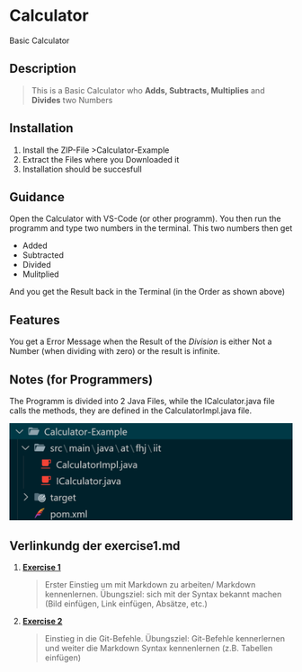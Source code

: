 # Calculator

Basic Calculator

## Description

> This is a Basic Calculator who **Adds, Subtracts, Multiplies** and **Divides** two Numbers

## Installation

1. Install the ZIP-File >Calculator-Example
2. Extract the Files where you Downloaded it
3. Installation should be succesfull

## Guidance

Open the Calculator with VS-Code (or other programm).
You then run the programm and type two numbers in the terminal.
This two numbers then get

- Added
- Subtracted
- Divided
- Mulitplied

And you get the Result back in the Terminal (in the Order as shown above)

## Features

You get a Error Message when the Result of the *Division* is either Not a Number (when dividing with zero) or the result is infinite.

## Notes (for Programmers)

The Programm is divided into 2 Java Files, while the ICalculator.java file calls the methods, they are defined in the CalculatorImpl.java file.

![Calculator-Example](CalcExamp.png)

## Verlinkundg der exercise1.md

1. [**Exercise 1**](exercise1.md)

   >Erster Einstieg um mit Markdown zu arbeiten/ Markdown kennenlernen. Übungsziel: sich mit der Syntax bekannt machen (Bild einfügen, Link einfügen, Absätze, etc.)

2. [**Exercise 2**](exercise2.md)

      >Einstieg in die Git-Befehle. Übungsziel: Git-Befehle kennerlernen und weiter die Markdown Syntax kennenlernen (z.B. Tabellen einfügen)
